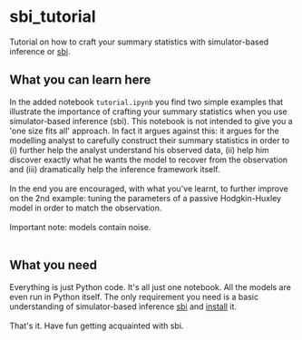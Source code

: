 # sbi_tutorial
Tutorial on how to craft your summary statistics with simulator-based inference or [sbi](https://www.mackelab.org/sbi/).

## What you can learn here
In the added notebook `tutorial.ipynb` you find two simple examples that illustrate the importance of crafting your summary statistics when you use simulator-based inference (sbi). This notebook is not intended to give you a 'one size fits all' approach. In fact it argues against this: it argues for the modelling analyst to carefully construct their summary statistics in order to (i) further help the analyst understand his observed data, (ii) help him discover exactly what he wants the model to recover from the observation and (iii) dramatically help the inference framework itself.
<br>
<br>
In the end you are encouraged, with what you've learnt, to further improve on the 2nd example: tuning the parameters of a passive Hodgkin-Huxley model in order to match the observation.
<br>
<br>
Important note: models contain noise.
<br>
<br>
## What you need
Everything is just Python code. It's all just one notebook. All the models are even run in Python itself. The only requirement you need is a basic understanding of simulator-based inference [sbi](https://www.mackelab.org/sbi/) and [install](https://www.mackelab.org/sbi/install/) it.
<br>
<br>
That's it. Have fun getting acquainted with sbi.

